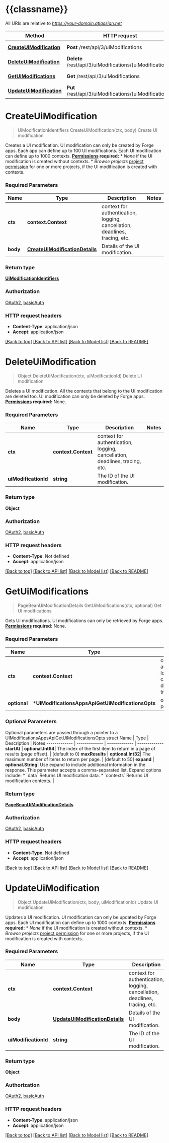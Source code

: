 # {{classname}}

All URIs are relative to *https://your-domain.atlassian.net*

Method | HTTP request | Description
------------- | ------------- | -------------
[**CreateUiModification**](UIModificationsAppsApi.md#CreateUiModification) | **Post** /rest/api/3/uiModifications | Create UI modification
[**DeleteUiModification**](UIModificationsAppsApi.md#DeleteUiModification) | **Delete** /rest/api/3/uiModifications/{uiModificationId} | Delete UI modification
[**GetUiModifications**](UIModificationsAppsApi.md#GetUiModifications) | **Get** /rest/api/3/uiModifications | Get UI modifications
[**UpdateUiModification**](UIModificationsAppsApi.md#UpdateUiModification) | **Put** /rest/api/3/uiModifications/{uiModificationId} | Update UI modification

# **CreateUiModification**
> UiModificationIdentifiers CreateUiModification(ctx, body)
Create UI modification

Creates a UI modification. UI modification can only be created by Forge apps.  Each app can define up to 100 UI modifications. Each UI modification can define up to 1000 contexts.  **[Permissions](#permissions) required:**   *  *None* if the UI modification is created without contexts.  *  *Browse projects* [project permission](https://confluence.atlassian.com/x/yodKLg) for one or more projects, if the UI modification is created with contexts.

### Required Parameters

Name | Type | Description  | Notes
------------- | ------------- | ------------- | -------------
 **ctx** | **context.Context** | context for authentication, logging, cancellation, deadlines, tracing, etc.
  **body** | [**CreateUiModificationDetails**](CreateUiModificationDetails.md)| Details of the UI modification. | 

### Return type

[**UiModificationIdentifiers**](UiModificationIdentifiers.md)

### Authorization

[OAuth2](../README.md#OAuth2), [basicAuth](../README.md#basicAuth)

### HTTP request headers

 - **Content-Type**: application/json
 - **Accept**: application/json

[[Back to top]](#) [[Back to API list]](../README.md#documentation-for-api-endpoints) [[Back to Model list]](../README.md#documentation-for-models) [[Back to README]](../README.md)

# **DeleteUiModification**
> Object DeleteUiModification(ctx, uiModificationId)
Delete UI modification

Deletes a UI modification. All the contexts that belong to the UI modification are deleted too. UI modification can only be deleted by Forge apps.  **[Permissions](#permissions) required:** None.

### Required Parameters

Name | Type | Description  | Notes
------------- | ------------- | ------------- | -------------
 **ctx** | **context.Context** | context for authentication, logging, cancellation, deadlines, tracing, etc.
  **uiModificationId** | **string**| The ID of the UI modification. | 

### Return type

**Object**

### Authorization

[OAuth2](../README.md#OAuth2), [basicAuth](../README.md#basicAuth)

### HTTP request headers

 - **Content-Type**: Not defined
 - **Accept**: application/json

[[Back to top]](#) [[Back to API list]](../README.md#documentation-for-api-endpoints) [[Back to Model list]](../README.md#documentation-for-models) [[Back to README]](../README.md)

# **GetUiModifications**
> PageBeanUiModificationDetails GetUiModifications(ctx, optional)
Get UI modifications

Gets UI modifications. UI modifications can only be retrieved by Forge apps.  **[Permissions](#permissions) required:** None.

### Required Parameters

Name | Type | Description  | Notes
------------- | ------------- | ------------- | -------------
 **ctx** | **context.Context** | context for authentication, logging, cancellation, deadlines, tracing, etc.
 **optional** | ***UIModificationsAppsApiGetUiModificationsOpts** | optional parameters | nil if no parameters

### Optional Parameters
Optional parameters are passed through a pointer to a UIModificationsAppsApiGetUiModificationsOpts struct
Name | Type | Description  | Notes
------------- | ------------- | ------------- | -------------
 **startAt** | **optional.Int64**| The index of the first item to return in a page of results (page offset). | [default to 0]
 **maxResults** | **optional.Int32**| The maximum number of items to return per page. | [default to 50]
 **expand** | **optional.String**| Use expand to include additional information in the response. This parameter accepts a comma-separated list. Expand options include:   *  &#x60;data&#x60; Returns UI modification data.  *  &#x60;contexts&#x60; Returns UI modification contexts. | 

### Return type

[**PageBeanUiModificationDetails**](PageBeanUiModificationDetails.md)

### Authorization

[OAuth2](../README.md#OAuth2), [basicAuth](../README.md#basicAuth)

### HTTP request headers

 - **Content-Type**: Not defined
 - **Accept**: application/json

[[Back to top]](#) [[Back to API list]](../README.md#documentation-for-api-endpoints) [[Back to Model list]](../README.md#documentation-for-models) [[Back to README]](../README.md)

# **UpdateUiModification**
> Object UpdateUiModification(ctx, body, uiModificationId)
Update UI modification

Updates a UI modification. UI modification can only be updated by Forge apps.  Each UI modification can define up to 1000 contexts.  **[Permissions](#permissions) required:**   *  *None* if the UI modification is created without contexts.  *  *Browse projects* [project permission](https://confluence.atlassian.com/x/yodKLg) for one or more projects, if the UI modification is created with contexts.

### Required Parameters

Name | Type | Description  | Notes
------------- | ------------- | ------------- | -------------
 **ctx** | **context.Context** | context for authentication, logging, cancellation, deadlines, tracing, etc.
  **body** | [**UpdateUiModificationDetails**](UpdateUiModificationDetails.md)| Details of the UI modification. | 
  **uiModificationId** | **string**| The ID of the UI modification. | 

### Return type

**Object**

### Authorization

[OAuth2](../README.md#OAuth2), [basicAuth](../README.md#basicAuth)

### HTTP request headers

 - **Content-Type**: application/json
 - **Accept**: application/json

[[Back to top]](#) [[Back to API list]](../README.md#documentation-for-api-endpoints) [[Back to Model list]](../README.md#documentation-for-models) [[Back to README]](../README.md)

